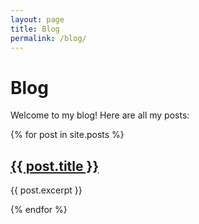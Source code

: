 ```yaml
---
layout: page
title: Blog
permalink: /blog/
---
```


# Blog

Welcome to my blog! Here are all my posts:

{% for post in site.posts %}
  <div class="post">
    <h2><a href="{{ post.url | relative_url }}">{{ post.title }}</a></h2>
    <p>{{ post.excerpt }}</p>
  </div>
{% endfor %}
